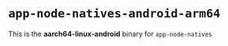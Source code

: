 # `app-node-natives-android-arm64`

This is the **aarch64-linux-android** binary for `app-node-natives`
